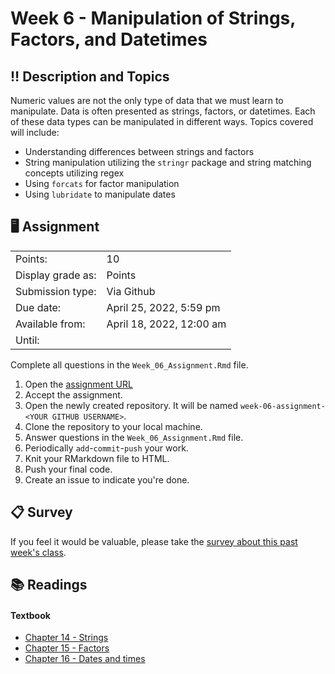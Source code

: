# Week 6 - Manipulation of Strings, Factors, and Datetimes

## :bangbang: Description and Topics

Numeric values are not the only type of data that we must learn to manipulate. Data is often presented as strings, factors, or datetimes. Each of these data types can be manipulated in different ways. Topics covered will include:

-   Understanding differences between strings and factors
-   String manipulation utilizing the `stringr` package and string matching concepts utilizing regex
-   Using `forcats` for factor manipulation
-   Using `lubridate` to manipulate dates

## :desktop_computer: Assignment

|                   |                           |
|-------------------|---------------------------|
| Points:           | 10                        |
| Display grade as: | Points                    |
| Submission type:  | Via Github                |
| Due date:         | April 25, 2022, 5:59 pm   |
| Available from:   | April 18, 2022, 12:00 am  |
| Until:            |                           |

Complete all questions in the `Week_06_Assignment.Rmd` file.

1.  Open the [assignment URL](https://classroom.github.com/a/8DoUa_KP)
2.  Accept the assignment.
3.  Open the newly created repository. It will be named `week-06-assignment-<YOUR GITHUB USERNAME>`.
4.  Clone the repository to your local machine.
5.  Answer questions in the `Week_06_Assignment.Rmd` file.
6.  Periodically `add`-`commit`-`push` your work.
7.  Knit your RMarkdown file to HTML.
8.  Push your final code.
9.  Create an issue to indicate you're done.

## :clipboard: Survey
If you feel it would be valuable, please take the [survey about this past week's class](https://docs.google.com/forms/d/e/1FAIpQLSfN3sOBG5PqiFdGUWO5IlUsNvcFYQQkPpBDfTATUhYkEzEWRQ/viewform).

## :books: Readings

#### Textbook

-   [Chapter 14 - Strings](https://r4ds.had.co.nz/strings.html)
-   [Chapter 15 - Factors](https://r4ds.had.co.nz/factors.html)
-   [Chapter 16 - Dates and times](https://r4ds.had.co.nz/dates-and-times.html)
